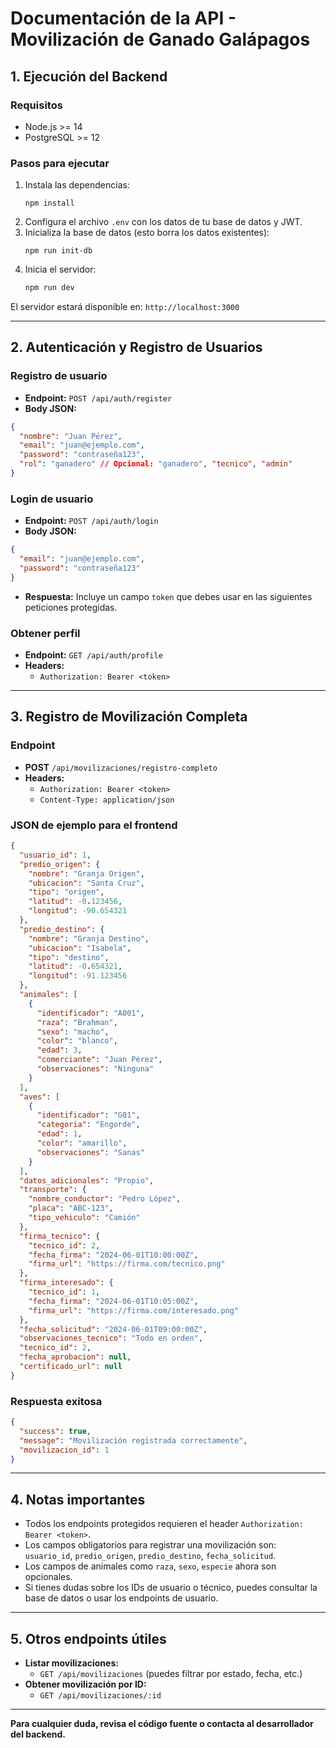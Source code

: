 # Documentación de la API - Movilización de Ganado Galápagos

## 1. Ejecución del Backend

### Requisitos
- Node.js >= 14
- PostgreSQL >= 12

### Pasos para ejecutar

1. Instala las dependencias:
   ```
   npm install
   ```
2. Configura el archivo `.env` con los datos de tu base de datos y JWT.
3. Inicializa la base de datos (esto borra los datos existentes):
   ```
   npm run init-db
   ```
4. Inicia el servidor:
   ```bash
   npm run dev
   ```

El servidor estará disponible en: `http://localhost:3000`

---

## 2. Autenticación y Registro de Usuarios

### Registro de usuario
- **Endpoint:** `POST /api/auth/register`
- **Body JSON:**
```json
{
  "nombre": "Juan Pérez",
  "email": "juan@ejemplo.com",
  "password": "contraseña123",
  "rol": "ganadero" // Opcional: "ganadero", "tecnico", "admin"
}
```

### Login de usuario
- **Endpoint:** `POST /api/auth/login`
- **Body JSON:**
```json
{
  "email": "juan@ejemplo.com",
  "password": "contraseña123"
}
```
- **Respuesta:** Incluye un campo `token` que debes usar en las siguientes peticiones protegidas.

### Obtener perfil
- **Endpoint:** `GET /api/auth/profile`
- **Headers:**
  - `Authorization: Bearer <token>`

---

## 3. Registro de Movilización Completa

### Endpoint
- **POST** `/api/movilizaciones/registro-completo`
- **Headers:**
  - `Authorization: Bearer <token>`
  - `Content-Type: application/json`

### JSON de ejemplo para el frontend
```json
{
  "usuario_id": 1,
  "predio_origen": {
    "nombre": "Granja Origen",
    "ubicacion": "Santa Cruz",
    "tipo": "origen",
    "latitud": -0.123456,
    "longitud": -90.654321
  },
  "predio_destino": {
    "nombre": "Granja Destino",
    "ubicacion": "Isabela",
    "tipo": "destino",
    "latitud": -0.654321,
    "longitud": -91.123456
  },
  "animales": [
    {
      "identificador": "A001",
      "raza": "Brahman",
      "sexo": "macho",
      "color": "blanco",
      "edad": 3,
      "comerciante": "Juan Pérez",
      "observaciones": "Ninguna"
    }
  ],
  "aves": [
    {
      "identificador": "G01",
      "categoria": "Engorde",
      "edad": 1,
      "color": "amarillo",
      "observaciones": "Sanas"
    }
  ],
  "datos_adicionales": "Propio",
  "transporte": {
    "nombre_conductor": "Pedro López",
    "placa": "ABC-123",
    "tipo_vehiculo": "Camión"
  },
  "firma_tecnico": {
    "tecnico_id": 2,
    "fecha_firma": "2024-06-01T10:00:00Z",
    "firma_url": "https://firma.com/tecnico.png"
  },
  "firma_interesado": {
    "tecnico_id": 1,
    "fecha_firma": "2024-06-01T10:05:00Z",
    "firma_url": "https://firma.com/interesado.png"
  },
  "fecha_solicitud": "2024-06-01T09:00:00Z",
  "observaciones_tecnico": "Todo en orden",
  "tecnico_id": 2,
  "fecha_aprobacion": null,
  "certificado_url": null
}
```

### Respuesta exitosa
```json
{
  "success": true,
  "message": "Movilización registrada correctamente",
  "movilizacion_id": 1
}
```

---

## 4. Notas importantes
- Todos los endpoints protegidos requieren el header `Authorization: Bearer <token>`.
- Los campos obligatorios para registrar una movilización son: `usuario_id`, `predio_origen`, `predio_destino`, `fecha_solicitud`.
- Los campos de animales como `raza`, `sexo`, `especie` ahora son opcionales.
- Si tienes dudas sobre los IDs de usuario o técnico, puedes consultar la base de datos o usar los endpoints de usuario.

---

## 5. Otros endpoints útiles

- **Listar movilizaciones:**
  - `GET /api/movilizaciones` (puedes filtrar por estado, fecha, etc.)
- **Obtener movilización por ID:**
  - `GET /api/movilizaciones/:id`

---

**Para cualquier duda, revisa el código fuente o contacta al desarrollador del backend.**
